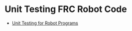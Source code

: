 # Unit Testing FRC Robot Code

- [Unit Testing for Robot Programs](https://www.youtube.com/watch?v=945kT_pO4c0)